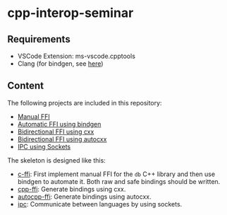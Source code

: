 # cpp-interop-seminar

## Requirements

- VSCode Extension: ms-vscode.cpptools
- Clang (for bindgen, see [here](https://rust-lang.github.io/rust-bindgen/requirements.html))

## Content

The following projects are included in this repository:
- [Manual FFI](./code/1_manual_ffi/)
- [Automatic FFI using bindgen](./code/2_automatic_ffi/)
- [Bidirectional FFI using cxx](./code/3_bidirectional/cxx-example/)
- [Bidirectional FFI using autocxx](./code/3_bidirectional/autocxx-example/)
- [IPC using Sockets](./code/4_ipc/)

The skeleton is designed like this: 
- [c-ffi](./skeleton/c-ffi/): First implement manual FFI for the `db` C++ library and then use bindgen to automate it. Both raw and safe bindings should be written. 
- [cpp-ffi](./skeleton/cxx-ffi/): Generate bindings using cxx. 
- [autocpp-ffi](./skeleton/autocxx-ffi/): Generate bindings using autocxx.
- [ipc](./skeleton/ipc/): Communicate between languages by using sockets.  